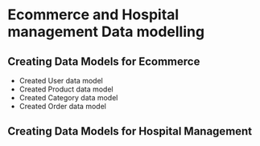 # Ecommerce and Hospital management Data modelling

## Creating Data Models for Ecommerce 
- Created User data model
- Created Product data model
- Created Category data model
- Created Order data model

## Creating Data Models for Hospital Management 
